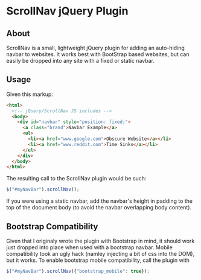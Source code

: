 ScrollNav jQuery Plugin
=======================

About
-----

ScrollNav is a small, lightweight jQuery plugin 
for adding an auto-hiding navbar to websites. It 
works best with BootStrap based websites, but can
easily be dropped into any site with a fixed or 
static navbar.  

Usage
------
Given this markup:
```html
<html>
  <!-- jQuery/ScrollNav JS includes -->
  <body>
    <div id="navbar" style="position: fixed;">
      <a class="brand">Navbar Example</a>
      <ul>
        <li><a href="www.google.com">Obscure Website</a></li>
        <li><a href="www.reddit.com">Time Sinks</a></li>
      </ul>
    </div>
  </body>
</html>
```

The resulting call to the ScrollNav plugin would be such:
```javascript
$("#myNavBar").scrollNav();
```

If you were using a static navbar, add the navbar's height in padding
to the top of the document body (to avoid the navbar overlapping body
content).

Bootstrap Compatibility
-----------------------
Given that I originaly wrote the plugin with Bootstrap in mind, it 
should work just dropped into place when used with a bootstrap navbar.
Mobile compatibility took an ugly hack (namley injecting a bit of
css into the DOM), but it works. 
To enable bootstrap mobile compatibility, call the plugin with

```javascript
$("#myNavBar").scrollNav({"bootstrap_mobile": true});
```
